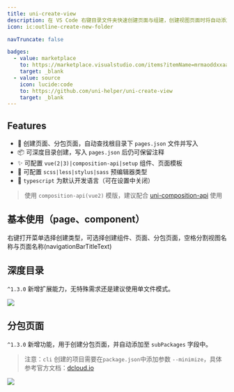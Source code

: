 ```yaml
---
title: uni-create-view
description: 在 VS Code 右键目录文件夹快速创建页面与组建，创建视图页面时将自动添加 `pages.json` 中
icon: ic:outline-create-new-folder

navTruncate: false

badges:
  - value: marketplace
    to: https://marketplace.visualstudio.com/items?itemName=mrmaoddxxaa.create-uniapp-view
    target: _blank
  - value: source
    icon: lucide:code
    to: https://github.com/uni-helper/uni-create-view
    target: _blank
---
```


## Features

- 📁 创建页面、分包页面，自动查找根目录下 `pages.json` 文件并写入
- 📦 可深度目录创建，写入 `pages.json` 后仍可保留注释
- ✨ 可配置 `vue(2|3)|composition-api|setup` 组件、页面模板
- 👕 可配置 `scss|less|stylus|sass` 预编辑器类型
- 🦾 `typescript` 为默认开发语言（可在设置中关闭）

<!-- 与是否开启 `typescript` 模板，以及是否为单文件模式 -->

> 使用 `composition-api(vue2)` 模版，建议配合 [uni-composition-api](https://github.com/TuiMao233/uni-composition-api) 使用

## 基本使用（page、component）

右键打开菜单选择创建类型，可选择创建组件、页面、分包页面，空格分割视图名称与页面名称(navigationBarTitleText)

## 深度目录

`^1.3.0` 新增扩展能力，无特殊需求还是建议使用单文件模式。

![](https://qie-online-sale-qiniu.wsandos.com/exts.gif)

## 分包页面

`^1.3.0` 新增功能，用于创建分包页面，并自动添加至 `subPackages` 字段中。

> 注意：`cli` 创建的项目需要在`package.json`中添加参数 `--minimize`，具体参考官方文档：[dcloud.io](https://uniapp.dcloud.io/collocation/pages?id=subpackages)

![](https://qie-online-sale-qiniu.wsandos.com/1dddw1334.gif)
